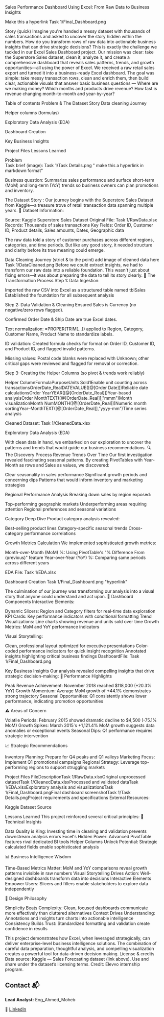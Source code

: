 Sales Performance Dashboard Using Excel: From Raw Data to Business Insights
 
Make this a hyperlink Task 1/Final_Dashboard.png

Story (quick)
Imagine you're handed a messy dataset with thousands of sales transactions and asked to uncover the story hidden within the numbers. How do you transform rows of raw data into actionable business insights that can drive strategic decisions? This is exactly the challenge we tackled in our Excel Sales Dashboard project.
Our mission was clear: take the Superstore Sales dataset, clean it, analyze it, and create a comprehensive dashboard that reveals sales patterns, trends, and growth opportunities—all using the power of Excel.
We received a raw retail sales export and turned it into a business-ready Excel dashboard. The goal was simple: take messy transaction rows, clean and enrich them, then build clear, actionable visuals that answer basic business questions — Where are we making money? Which months and products drive revenue? How fast is revenue changing month-to-month and year-by-year?


Table of contents
Problem & The Dataset Story
Data cleaning Journey

Helper columns (formulas)

Exploratory Data Analysis (EDA)

Dashboard Creation

Key Business Insights

 Project Files
Lessons Learned

Problem  
Task brief (image): Task 1/Task Details.png " make this a hyperlink in markdown format"


Business question: Summarize sales performance and surface short-term (MoM) and long-term (YoY) trends so business owners can plan promotions and inventory.

The Dataset Story : 
Our journey begins with the Superstore Sales Dataset from Kaggle—a treasure trove of retail transaction data spanning multiple years.
📁 Dataset Information:

Source: Kaggle Superstore Sales Dataset
Original File: Task 1/RawData.xlsx
Records: Thousands of sales transactions
Key Fields: Order ID, Customer ID, Product details, Sales amounts, Dates, Geographic data

The raw data told a story of customer purchases across different regions, categories, and time periods. But like any good story, it needed structure and clarity before its true meaning could emerge.

Data Cleaning Journey (strict & to the point)
add image of cleaned data here  Task 1/DataCleaned.png
Before we could extract insights, we had to transform our raw data into a reliable foundation. This wasn't just about fixing errors—it was about preparing the data to tell its story clearly.
🔧 The Transformation Process
Step 1: Data Ingestion

Imported the raw CSV into Excel as a structured table named tblSales
Established the foundation for all subsequent analysis


Step 2: Data Validation & Cleaning
Ensured Sales is Currency (no negative/zero rows flagged).

Confirmed Order Date & Ship Date are true Excel dates.

Text normalization: =PROPER(TRIM(...)) applied to Region, Category, Customer Name, Product Name to standardize labels.

ID validation: Created formula checks for format on Order ID, Customer ID, and Product ID, and flagged invalid patterns.

Missing values: Postal code blanks were replaced with Unknown; other critical gaps were reviewed and flagged for removal or correction.



Step 3: Creating the Helper Columns (so pivot & trends work reliably)
 
Helper ColumnFormulaPurposeUnits Sold1Enable unit counting across transactionsOrderDate_RealDATEVALUE([@[Order Date]])Reliable date calculationsOrder YearYEAR([@[OrderDate_Real]])Year-based analysisOrder MonthTEXT([@[OrderDate_Real]],"mmm")Month visualizationMonth NumMONTH([@[OrderDate_Real]])Numeric month sortingYear–MonthTEXT([@[OrderDate_Real]],"yyyy-mm")Time series analysis

Cleaned Dataset: Task 1/CleanedData.xlsx
 
Exploratory Data Analysis (EDA)  

With clean data in hand, we embarked on our exploration to uncover the patterns and trends that would guide our business recommendations.
🔍 The Discovery Process
Revenue Trends Over Time
Our first investigation revealed fascinating seasonal patterns. By creating PivotTables with Year-Month as rows and Sales as values, we discovered:

Clear seasonality in sales performance
Significant growth periods and concerning dips
Patterns that would inform inventory and marketing strategies

Regional Performance Analysis
Breaking down sales by region exposed:

Top-performing geographic markets
Underperforming areas requiring attention
Regional preferences and seasonal variations

Category Deep Dive
Product category analysis revealed:

Best-selling product lines
Category-specific seasonal trends
Cross-category performance correlations

Growth Metrics Calculation
We implemented sophisticated growth metrics:

Month-over-Month (MoM) %: Using PivotTable's "% Difference From (previous)" feature
Year-over-Year (YoY) %: Comparing same periods across different years

EDA File: Task 1/EDA.xlsx

Dashboard Creation
Task 1/Final_Dashboard.png "hyperlink"
 
The culmination of our journey was transforming our analysis into a visual story that anyone could understand and act upon.
🎨 Dashboard Components
Interactive Elements:

Dynamic Slicers: Region and Category filters for real-time data exploration
KPI Cards: Key performance indicators with conditional formatting
Trend Visualizations: Line charts showing revenue and units sold over time
Growth Metrics: MoM and YoY performance indicators

Visual Storytelling:

Clean, professional layout optimized for executive presentations
Color-coded performance indicators for quick insight recognition
Annotated insights highlighting critical business findings
DashboardFile: Task 1/Final_Dashboard.png

Key Business Insights
Our analysis revealed compelling insights that drive strategic decision-making:
🚀 Performance Highlights

Peak Revenue Achievement: November 2018 reached $118,000 (+20.3% YoY)
Growth Momentum: Average MoM growth of +44.1% demonstrates strong trajectory
Seasonal Opportunities: Q1 consistently shows lower performance, indicating promotion opportunities

⚠️ Areas of Concern

Volatile Periods: February 2015 showed dramatic decline to $4,500 (-75.1% MoM)
Growth Spikes: March 2015's +1,121.4% MoM growth suggests data anomalies or exceptional events
Seasonal Dips: Q1 performance requires strategic intervention

📈 Strategic Recommendations

Inventory Planning: Prepare for Q4 peaks and Q1 valleys
Marketing Focus: Implement Q1 promotional campaigns
Regional Strategy: Leverage top-performing regions to support struggling markets

Project Files
FileDescriptionTask 1/RawData.xlsxOriginal unprocessed datasetTask 1/CleanedData.xlsxProcessed and validated dataTask 1/EDA.xlsxExploratory analysis and visualizationsTask 1/Final_Dashboard.pngFinal dashboard screenshotTask 1/Task Details.pngProject requirements and specifications
External Resources:

Kaggle Dataset Source

Lessons Learned
This project reinforced several critical principles:
🎯 Technical Insights

Data Quality is King: Investing time in cleaning and validation prevents downstream analysis errors
Excel's Hidden Power: Advanced PivotTable features rival dedicated BI tools
Helper Columns Unlock Potential: Strategic calculated fields enable sophisticated analysis

📊 Business Intelligence Wisdom

Time-Based Metrics Matter: MoM and YoY comparisons reveal growth patterns invisible in raw numbers
Visual Storytelling Drives Action: Well-designed dashboards transform data into decisions
Interactive Elements Empower Users: Slicers and filters enable stakeholders to explore data independently

🎨 Design Philosophy

Simplicity Beats Complexity: Clean, focused dashboards communicate more effectively than cluttered alternatives
Context Drives Understanding: Annotations and insights turn charts into actionable intelligence
Consistency Builds Trust: Standardized formatting and validation create confidence in results


This project demonstrates how Excel, when leveraged strategically, can deliver enterprise-level business intelligence solutions. The combination of careful data preparation, thoughtful analysis, and compelling visualization creates a powerful tool for data-driven decision making.
License & credits
Data source: Kaggle — Sales Forecasting dataset (link above). Use and share under the dataset’s licensing terms. Credit: Elevvo internship program.

## Contact 📬

**Lead Analyst:** Eng_Ahmed_Moheb  

🔗 [LinkedIn](https://www.linkedin.com/in/ahmed-moheb-09b37135a/)  
